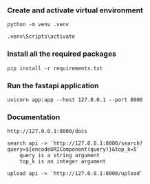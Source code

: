 ### Create and activate virtual environment
    python -m venv .venv

    .venv\Scripts\activate

### Install all the required packages
    pip install -r requirements.txt

### Run the fastapi application
    uvicorn app:app --host 127.0.0.1 --port 8000

### Documentation
    http://127.0.0.1:8000/docs

    search api -> `http://127.0.0.1:8000/search?query=${encodeURIComponent(query)}&top_k=5`
        query is a string argument
        top_k is an integer argument
    
    upload api -> `http://127.0.0.1:8000/upload`
    